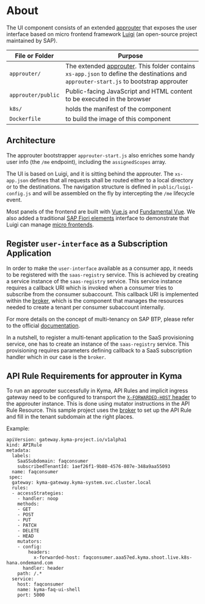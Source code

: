 # About

The UI component consists of an extended [approuter](https://www.npmjs.com/package/@sap/approuter) that exposes the user interface based on micro frontend framework [Luigi](https://luigi-project.io) (an open-source project maintained by SAP).

File or Folder | Purpose
---------|----------
`approuter/` | The extended [approuter](https://www.npmjs.com/package/@sap/approuter). This folder contains `xs-app.json` to define the destinations and `approuter-start.js` to bootstrap approuter
`approuter/public` | Public-facing JavaScript and HTML content to be executed in the browser
`k8s/` | holds the manifest of the component
`Dockerfile` | to build the image of this component

## Architecture
The approuter bootstrapper `approuter-start.js` also enriches some handy user info (the `/me` endpoint), including the `assignedScopes` array.

The UI is based on Luigi, and it is sitting behind the approuter. The `xs-app.json` defines that all requests shall be routed either to a local directory or to the destinations.
The navigation structure is defined in `public/luigi-config.js` and will be assembled on the fly by intercepting the `/me` lifecycle event.

Most panels of the frontend are built with [Vue.js](https://vuejs.org/) and [Fundamental Vue](https://sap.github.io/fundamental-vue/#/). We also added a traditional [SAP Fiori elements](https://experience.sap.com/fiori-design-web/smart-templates/) interface to demonstrate that Luigi can manage [micro frontends](https://martinfowler.com/articles/micro-frontends.html).


## Register `user-interface` as a Subscription Application

In order to make the `user-interface` available as a consumer app, it needs to be registered with the `saas-registry`
service. This is achieved by creating a service instance of the `saas-registry` service. This service instance requires a callback URI which is invoked when a consumer tries to subscribe from the consumer subaccount. This callback URI is implemented within the [broker](../broker), which is the component that manages the resources needed to create a tenant per consumer subaccount internally. 

For more details on the concept of multi-tenancy on SAP BTP, please refer to the official [documentation](https://help.sap.com/viewer/65de2977205c403bbc107264b8eccf4b/Cloud/en-US/3971151ba22e4faa9b245943feecea54.html).

In a nutshell, to register a multi-tenant application to the SaaS provisioning service, one has to create an instance of the `saas-registry` service. This provisioning requires parameters defining callback to a SaaS subscription handler which in our case is the `broker`.

## API Rule Requirements for approuter in Kyma
To run an approuter successfully in Kyma, API Rules and implicit ingress gateway need to be configured to transport the [`X-FORWARDED-HOST` header](https://blogs.sap.com/2020/10/21/cloud-native-lab-2-comparing-cloud-foundry-and-kyma-manifests/) to the approuter instance. This is done using mutator instructions in the API Rule Resource. 
This sample project uses the [broker](../broker/) to set up the API Rule and fill in the tenant subdomain at the right places. 

Example:
```
apiVersion: gateway.kyma-project.io/v1alpha1
kind: APIRule
metadata:
  labels:
    SaaSSubdomain: faqconsumer
    subscribedTenantId: 1aef26f1-9b80-4576-807e-348a9aa55093
  name: faqconsumer
 spec:
  gateway: kyma-gateway.kyma-system.svc.cluster.local
  rules:
  - accessStrategies:
    - handler: noop
    methods:
    - GET
    - POST
    - PUT
    - PATCH
    - DELETE
    - HEAD
    mutators:
    - config:
        headers:
          x-forwarded-host: faqconsumer.aaa57ed.kyma.shoot.live.k8s-hana.ondemand.com
      handler: header
    path: /.*
  service:
    host: faqconsumer
    name: kyma-faq-ui-shell
    port: 5000
```
